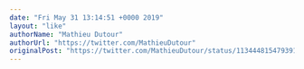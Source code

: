 ```yaml
---
date: "Fri May 31 13:14:51 +0000 2019"
layout: "like"
authorName: "Mathieu Dutour"
authorUrl: "https://twitter.com/MathieuDutour"
originalPost: "https://twitter.com/MathieuDutour/status/1134448154793914368"
---
```

